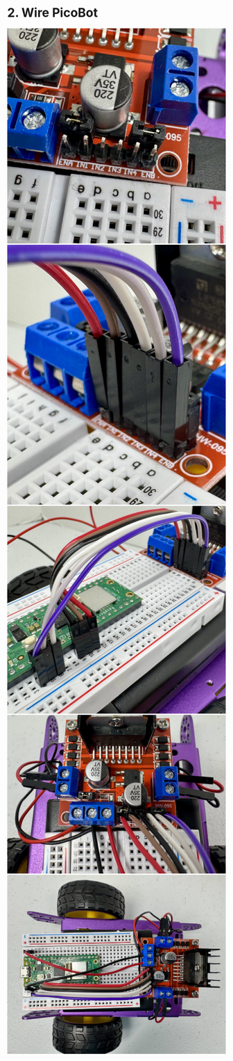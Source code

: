 # **2. Wire PicoBot**



<img src="https://github.com/stemoutreach/PicoBot/blob/main/zzimages/PicoBot17.jpg" width="600" > 

<img src="https://github.com/stemoutreach/PicoBot/blob/main/zzimages/PicoBot19.jpg" width="600" > 

<img src="https://github.com/stemoutreach/PicoBot/blob/main/zzimages/PicoBot18.jpg" width="600" > 

<img src="https://github.com/stemoutreach/PicoBot/blob/main/zzimages/PicoBot20.jpg" width="600" > 

<img src="https://github.com/stemoutreach/PicoBot/blob/main/zzimages/PicoBot25.jpg" width="600" > 
